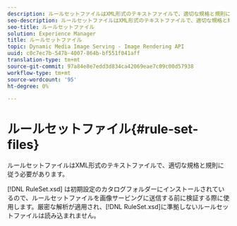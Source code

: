 ```yaml
---
description: ルールセットファイルはXML形式のテキストファイルで、適切な規格と規則に従う必要があります。
seo-description: ルールセットファイルはXML形式のテキストファイルで、適切な規格と規則に従う必要があります。
seo-title: ルールセットファイル
solution: Experience Manager
title: ルールセットファイル
topic: Dynamic Media Image Serving - Image Rendering API
uuid: c0c7ec7b-547b-4007-864b-bf551f041aff
translation-type: tm+mt
source-git-commit: 97a84e8e7edd3d834ca42069eae7c09c00d57938
workflow-type: tm+mt
source-wordcount: '95'
ht-degree: 0%

---
```



# ルールセットファイル{#rule-set-files}

ルールセットファイルはXML形式のテキストファイルで、適切な規格と規則に従う必要があります。

[!DNL RuleSet.xsd] は初期設定のカタログフォルダーにインストールされているので、ルールセットファイルを画像サービングに送信する前に検証する際に使用します。厳密な解析が適用され、[!DNL RuleSet.xsd]に準拠しないルールセットファイルは読み込まれません。